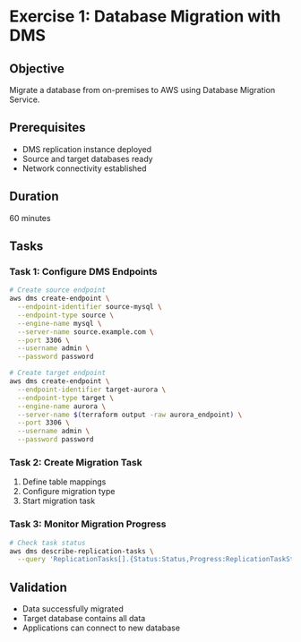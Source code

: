 # Exercise 1: Database Migration with DMS

## Objective
Migrate a database from on-premises to AWS using Database Migration Service.

## Prerequisites
- DMS replication instance deployed
- Source and target databases ready
- Network connectivity established

## Duration
60 minutes

## Tasks

### Task 1: Configure DMS Endpoints
```bash
# Create source endpoint
aws dms create-endpoint \
  --endpoint-identifier source-mysql \
  --endpoint-type source \
  --engine-name mysql \
  --server-name source.example.com \
  --port 3306 \
  --username admin \
  --password password

# Create target endpoint
aws dms create-endpoint \
  --endpoint-identifier target-aurora \
  --endpoint-type target \
  --engine-name aurora \
  --server-name $(terraform output -raw aurora_endpoint) \
  --port 3306 \
  --username admin \
  --password password
```

### Task 2: Create Migration Task
1. Define table mappings
2. Configure migration type
3. Start migration task

### Task 3: Monitor Migration Progress
```bash
# Check task status
aws dms describe-replication-tasks \
  --query 'ReplicationTasks[].{Status:Status,Progress:ReplicationTaskStats}'
```

## Validation
- Data successfully migrated
- Target database contains all data
- Applications can connect to new database
